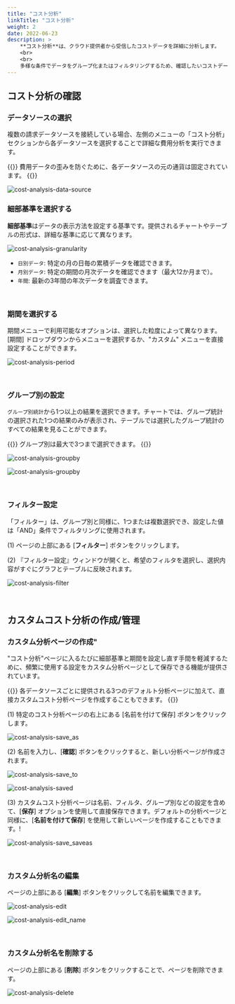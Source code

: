 ```yaml
---
title: "コスト分析"
linkTitle: "コスト分析"
weight: 2
date: 2022-06-23
description: >
    **コスト分析**は、クラウド提供者から受信したコストデータを詳細に分析します。
    <br>
    <br>
    多様な条件でデータをグループ化またはフィルタリングするため、確認したいコストデータがひと目で把握することができます。
---
```



## コスト分析の確認

### データソースの選択

複数の請求データソースを接続している場合、左側のメニューの「コスト分析」セクションから各データソースを選択することで詳細な費用分析を実行できます。

{{<alert>}}
費用データの歪みを防ぐために、各データソースの元の通貨は固定されています。
{{</alert>}}

![cost-analysis-data-source](/ja/docs/guides/dashboards/cost-analysis-img/cost-analysis-data-source_ja.png)


### 細部基準を選択する 

**細部基準**はデータの表示方法を設定する基準です。提供されるチャートやテーブルの形式は、詳細な基準に応じて異なります。

![cost-analysis-granularity](/ja/docs/guides/dashboards/cost-analysis-img/cost-analysis-granularity_ja.png)

- `日別データ`: 特定の月の日毎の累積データを確認できます。
- `月別データ`: 特定の期間の月次データを確認できます（最大12か月まで）。
- `年間`: 最新の3年間の年次データを調査できます。

<br>

### 期間を選択する

期間メニューで利用可能なオプションは、選択した粒度によって異なります。[期間] ドロップダウンからメニューを選択するか、"カスタム" メニューを直接設定することができます。


![cost-analysis-period](/ja/docs/guides/dashboards/cost-analysis-img/cost-analysis-period_ja.png)

<br>

### グループ別の設定

`グループ別統計`から1つ以上の結果を選択できます。チャートでは、グループ統計の選択された1つの結果のみが表示され、テーブルでは選択したグループ統計のすべての結果を見ることができます。


{{<alert>}}
グループ別は最大で3つまで選択できます。
{{</alert>}}

![cost-analysis-groupby](/ja/docs/guides/dashboards/cost-analysis-img/cost-analysis-groupby_ja.png)

![cost-analysis-groupby](/docs/guides/dashboards/cost-analysis-img/cost-analysis-cost_usage.png)


<br>


### フィルター設定

「フィルター」は、グループ別と同様に、1つまたは複数選択でき、設定した値は「AND」条件でフィルタリングに使用されます。

(1) ページの上部にある [**フィルター**] ボタンをクリックします。

(2) 『フィルター設定』ウィンドウが開くと、希望のフィルタを選択し、選択内容がすぐにグラフとテーブルに反映されます。

![cost-analysis-filter](/ja/docs/guides/dashboards/cost-analysis-img/cost-analysis-filter_ja.png)

<br>


## カスタムコスト分析の作成/管理

### カスタム分析ページの作成"

"コスト分析"ページに入るたびに細部基準と期間を設定し直す手間を軽減するために、頻繁に使用する設定をカスタム分析ページとして保存できる機能が提供されています。

{{<alert>}}
各データソースごとに提供される3つのデフォルト分析ページに加えて、直接カスタムコスト分析ページを作成することもできます。
{{</alert>}}

(1) 特定のコスト分析ページの右上にある [名前を付けて保存] ボタンをクリックします。

![cost-analysis-save_as](/ja/docs/guides/dashboards/cost-analysis-img/cost-analysis-save_as_ja.png)

(2) 名前を入力し、[**確認**] ボタンをクリックすると、新しい分析ページが作成されます。

![cost-analysis-save_to](/ja/docs/guides/dashboards/cost-analysis-img/cost-analysis-save_to_ja.png)

![cost-analysis-saved](/ja/docs/guides/dashboards/cost-analysis-img/cost-analysis-saved_ja.png)


(3) カスタムコスト分析ページは名前、フィルタ、グループ別などの設定を含めて、[**保存**] オプションを使用して直接保存できます。デフォルトの分析ページと同様に、[**名前を付けて保存**] を使用して新しいページを作成することもできます。!

![cost-analysis-save_saveas](/ja/docs/guides/dashboards/cost-analysis-img/cost-analysis-save_saveas_ja.png)

<br>

### カスタム分析名の編集

ページの上部にある [**編集**] ボタンをクリックして名前を編集できます。

![cost-analysis-edit](/ja/docs/guides/dashboards/cost-analysis-img/cost-analysis-edit_ja.png)

![cost-analysis-edit_name](/ja/docs/guides/dashboards/cost-analysis-img/cost-analysis-edit_name_ja.png)

<br>

### カスタム分析名を削除する

ページの上部にある [**削除**] ボタンをクリックすることで、ページを削除できます。

![cost-analysis-delete](/ja/docs/guides/dashboards/cost-analysis-img/cost-analysis-delete_ja.png)


